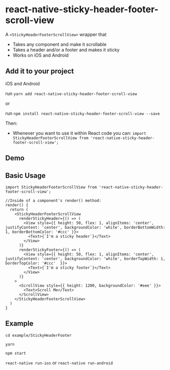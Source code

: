 # react-native-sticky-header-footer-scroll-view

A `<StickyHeaderFooterScrollView>` wrapper that

- Takes any component and make it scrollable
- Takes a header and/or a footer and makes it sticky
- Works on iOS and Android

## Add it to your project

iOS and Android

run `yarn add react-native-sticky-header-footer-scroll-view`

or

run `npm install react-native-sticky-header-footer-scroll-view --save`

Then:

- Whenever you want to use it within React code you can: `import
StickyHeaderFooterScrollView from 'react-native-sticky-header-footer-scroll-view';`

## Demo

## Basic Usage

```
import StickyHeaderFooterScrollView from 'react-native-sticky-header-footer-scroll-view';

//Inside of a component's render() method:
render() {
  return (
    <StickyHeaderFooterScrollView
      renderStickyHeader={() => (
        <View style={{ height: 50, flex: 1, alignItems: 'center', justifyContent: 'center', backgroundColor: 'white', borderBottomWidth: 1, borderBottomColor: '#ccc' }}>
          <Text>{`I'm a sticky header`}</Text>
        </View>
      )}
      renderStickyFooter={() => (
        <View style={{ height: 50, flex: 1, alignItems: 'center', justifyContent: 'center', backgroundColor: 'white', borderTopWidth: 1, borderTopColor: '#ccc'  }}>
          <Text>{`I'm a sticky footer`}</Text>
        </View>
      )}
    >
      <ScrollView style={{ height: 1200, backgroundColor: '#eee' }}>
        <Text>Scroll Me</Text>
      </ScrollView>
    </StickyHeaderFooterScrollView>
  )
}
```

## Example

`cd example/StickyHeaderFooter`

`yarn`

`npm start`

`react-native run-ios` or `react-native run-android`
